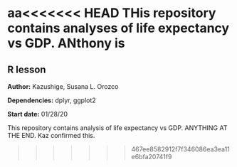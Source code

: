 aa<<<<<<< HEAD
THis repository contains analyses of life expectancy vs GDP.
ANthony is 
=======
## R lesson

**Author:** Kazushige, Susana L. Orozco

**Dependencies:** dplyr, ggplot2

**Start date:** 01/28/20

This repository contains analysis of life expectancy vs GDP.
ANYTHING AT THE END.
Kaz confirmed this.
>>>>>>> 467ee8582912f7f346086ea3ea11e6bfa20741f9
